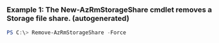 ### Example 1: The New-AzRmStorageShare cmdlet removes a Storage file share. (autogenerated)
```powershell
PS C:\> Remove-AzRmStorageShare -Force 
```

